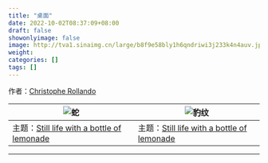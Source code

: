 ```yaml
---
title: "桌面"
date: 2022-10-02T08:37:09+08:00
draft: false
showonlyimage: false
image: http://tva1.sinaimg.cn/large/b8f9e58bly1h6qndriwi3j233k4n4auv.jpg
weight: 
categories: []
tags: []
---
```


作者：[Christophe Rollando](https://unsplash.com/@chrisrolls)
<!--more-->

| ![蛇](http://tva1.sinaimg.cn/large/b8f9e58bly1h6qndriwi3j233k4n4auv.jpg)            | ![豹纹](http://tva1.sinaimg.cn/large/b8f9e58bly1h6r8gzjhw7j230u4j24qp.jpg)           |
| ---------------------------------------------------------------------------------- | ---------------------------------------------------------------------------------- |
| 主题：[Still life with a bottle of lemonade](https://unsplash.com/photos/dqXVg6BjehU) | 主题：[Still life with a bottle of lemonade](https://unsplash.com/photos/Gf1Hz_Jh9Ak) |

---